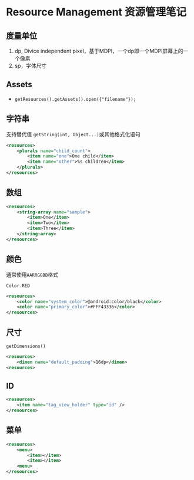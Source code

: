 # Resource Management 资源管理笔记

## 度量单位

1. dp, Divice independent pixel，基于MDPI，一个dp即一个MDPI屏幕上的一个像素
2. sp，字体尺寸

## Assets

- `getResources().getAssets().open({"filename"});`

## 字符串

支持替代值 `getString(int, Object...)`或其他格式化语句

```xml
<resources>
    <plurals name="child_count">
        <item name="one">One child</item>
        <item name="other">%s children</item>
    </plurals>
</resources>
```

## 数组

```xml
<resources>
    <string-array name="sample">
        <item>One</item>
        <item>Two</item>
        <item>Three</item>
    </string-array>
</resources>
```

## 颜色

通常使用`AARRGGBB`格式

`Color.RED`

```xml
<resources>
    <color name="system_color">@android:color/black</color>
    <color name="primary_color">#FFF43336</color>
</resources>
```

## 尺寸

`getDimensions()`

```xml
<resources>
    <dimen name="default_padding">16dp</dimen>
<resources>
```

## ID

```xml
<resources>
    <item name="tag_view_holder" type="id" />
</resources>
```

## 菜单

```xml
<resources>
    <menu>
        <item></item>
        <item></item>
    <menu>
</resources>
```
